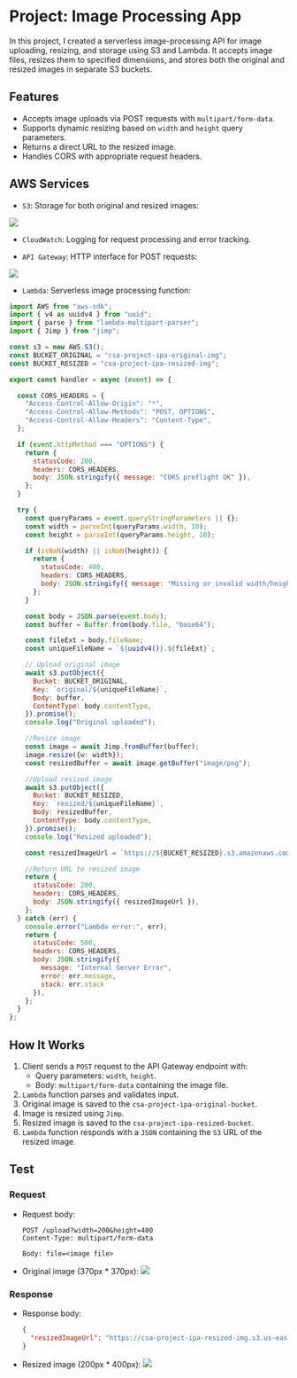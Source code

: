 # Project: Image Processing App
In this project, I created a serverless image-processing API  for image uploading, resizing, and storage using S3 and Lambda. It accepts image files, resizes them to specified dimensions, and stores both the original and resized images in separate S3 buckets.

## Features
* Accepts image uploads via POST requests with `multipart/form-data`.
* Supports dynamic resizing based on `width` and `height` query parameters.
* Returns a direct URL to the resized image.
* Handles CORS with appropriate request headers.

## AWS Services

* `S3`: Storage for both original and resized images:

![](./images/s3-buckets.png)


* `CloudWatch`: Logging for request processing and error tracking.

* `API Gateway`: HTTP interface for POST requests:

![](./images/project-api.png)

* `Lambda`: Serverless image processing function:
```js
import AWS from "aws-sdk";
import { v4 as uuidv4 } from "uuid";
import { parse } from "lambda-multipart-parser";
import { Jimp } from "jimp";

const s3 = new AWS.S3();
const BUCKET_ORIGINAL = "csa-project-ipa-original-img";
const BUCKET_RESIZED = "csa-project-ipa-resized-img";

export const handler = async (event) => {

  const CORS_HEADERS = {
    "Access-Control-Allow-Origin": "*",
    "Access-Control-Allow-Methods": "POST, OPTIONS",
    "Access-Control-Allow-Headers": "Content-Type",
  };

  if (event.httpMethod === "OPTIONS") {
    return {
      statusCode: 200,
      headers: CORS_HEADERS,
      body: JSON.stringify({ message: "CORS preflight OK" }),
    };
  }

  try {
    const queryParams = event.queryStringParameters || {};
    const width = parseInt(queryParams.width, 10);
    const height = parseInt(queryParams.height, 10);

    if (isNaN(width) || isNaN(height)) {
      return {
        statusCode: 400,
        headers: CORS_HEADERS,
        body: JSON.stringify({ message: "Missing or invalid width/height parameters." }),
      };
    }

    const body = JSON.parse(event.body);
    const buffer = Buffer.from(body.file, "base64");

    const fileExt = body.fileName;
    const uniqueFileName = `${uuidv4()}.${fileExt}`;

    // Upload original image
    await s3.putObject({
      Bucket: BUCKET_ORIGINAL,
      Key: `original/${uniqueFileName}`,
      Body: buffer,
      ContentType: body.contentType,
    }).promise();
    console.log("Original uploaded");

    //Resize image
    const image = await Jimp.fromBuffer(buffer);
    image.resize({w: width});
    const resizedBuffer = await image.getBuffer("image/png");

    //Upload resized image
    await s3.putObject({
      Bucket: BUCKET_RESIZED,
      Key: `resized/${uniqueFileName}`,
      Body: resizedBuffer,
      ContentType: body.contentType,
    }).promise();
    console.log("Resized uploaded");

    const resizedImageUrl = `https://${BUCKET_RESIZED}.s3.amazonaws.com/resized/${uniqueFileName}`;

    //Return URL to resized image
    return {
      statusCode: 200,
      headers: CORS_HEADERS,
      body: JSON.stringify({ resizedImageUrl }),
    };
  } catch (err) {
    console.error("Lambda error:", err);
    return {
      statusCode: 500,
      headers: CORS_HEADERS,
      body: JSON.stringify({
        message: "Internal Server Error",
        error: err.message,
        stack: err.stack
      }),
    };
  }
};

```


## How It Works
1. Client sends a `POST` request to the API Gateway endpoint with:
   * Query parameters: `width`, `height`.
   * Body: `multipart/form-data` containing the image file.
2. `Lambda` function parses and validates input.
3. Original image is saved to the `csa-project-ipa-original-bucket`.
4. Image is resized using `Jimp`.
5. Resized image is saved to the `csa-project-ipa-resized-bucket`.
6. `Lambda` function responds with a `JSON` containing the `S3` URL of the resized image.

## Test
### Request

* Request body:
    ```
    POST /upload?width=200&height=400
    Content-Type: multipart/form-data

    Body: file=<image file>
    ```
* Original image (370px * 370px):
![](./images/original-img.png)


### Response
* Response body:
  ```json
  {
    "resizedImageUrl": "https://csa-project-ipa-resized-img.s3.us-east-2.amazonaws.com/04086c8f-edb9-454f-bdca-070a3b55dfd0.png"
  }
  ```
* Resized image (200px * 400px):
![](./images/resized-img.png)
